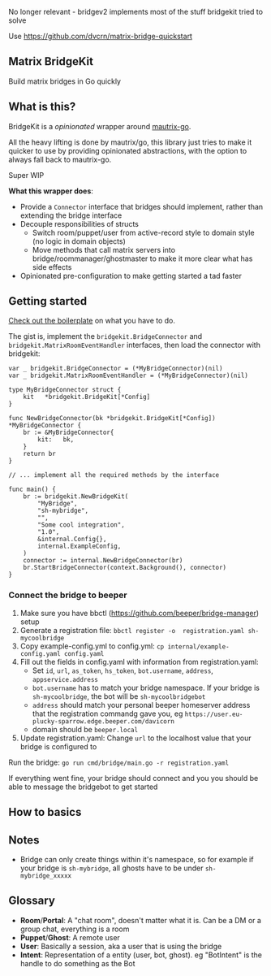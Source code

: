 No longer relevant - bridgev2 implements most of the stuff bridgekit tried to solve

Use https://github.com/dvcrn/matrix-bridge-quickstart


## Matrix BridgeKit

Build matrix bridges in Go quickly

## What is this?

BridgeKit is a _opinionated_ wrapper around [mautrix-go](https://github.com/mautrix/go).

All the heavy lifting is done by mautrix/go, this library just tries to make it quicker to use by providing opinionated abstractions, with the option to always fall back to mautrix-go.

Super WIP

**What this wrapper does**:

- Provide a `Connector` interface that bridges should implement, rather than extending the bridge interface
- Decouple responsibilities of structs
  - Switch room/puppet/user from active-record style to domain style (no logic in domain objects)
  - Move methods that call matrix servers into bridge/roommanager/ghostmaster to make it more clear what has side effects
- Opinionated pre-configuration to make getting started a tad faster

## Getting started

[Check out the boilerplate](https://github.com/dvcrn/bridgekit-boilerplate) on what you have to do.

The gist is, implement the `bridgekit.BridgeConnector` and `bridgekit.MatrixRoomEventHandler` interfaces, then load the connector with bridgekit:

```golang
var _ bridgekit.BridgeConnector = (*MyBridgeConnector)(nil)
var _ bridgekit.MatrixRoomEventHandler = (*MyBridgeConnector)(nil)

type MyBridgeConnector struct {
	kit   *bridgekit.BridgeKit[*Config]
}

func NewBridgeConnector(bk *bridgekit.BridgeKit[*Config]) *MyBridgeConnector {
	br := &MyBridgeConnector{
		kit:   bk,
	}
	return br
}

// ... implement all the required methods by the interface

func main() {
	br := bridgekit.NewBridgeKit(
		"MyBridge",
		"sh-mybridge",
		"",
		"Some cool integration",
		"1.0",
		&internal.Config{},
		internal.ExampleConfig,
	)
	connector := internal.NewBridgeConnector(br)
	br.StartBridgeConnector(context.Background(), connector)
}
```

### Connect the bridge to beeper

1. Make sure you have bbctl (https://github.com/beeper/bridge-manager) setup
2. Generate a registration file: `bbctl register -o  registration.yaml sh-mycoolbridge`
3. Copy example-config.yml to config.yml: `cp internal/example-config.yaml config.yaml`
4. Fill out the fields in config.yaml with information from registration.yaml:
   - Set `id`, `url`, `as_token`, `hs_token`, `bot.username`, `address`, `appservice.address`
   - `bot.username` has to match your bridge namespace. If your bridge is `sh-mycoolbridge`, the bot will be `sh-mycoolbridgebot`
   - `address` should match your personal beeper homeserver address that the registration commandg gave you, eg `https://user.eu-plucky-sparrow.edge.beeper.com/davicorn`
   - domain should be `beeper.local`
5. Update registration.yaml: Change `url` to the localhost value that your bridge is configured to

Run the bridge: `go run cmd/bridge/main.go -r registration.yaml`

If everything went fine, your bridge should connect and you you should be able to message the bridgebot to get started

## How to basics

## Notes

- Bridge can only create things within it's namespace, so for example if your bridge is `sh-mybridge`, all ghosts have to be under `sh-mybridge_xxxxx`

## Glossary

- **Room**/**Portal**: A "chat room", doesn't matter what it is. Can be a DM or a group chat, everything is a room
- **Puppet**/**Ghost**: A remote user
- **User**: Basically a session, aka a user that is using the bridge
- **Intent**: Representation of a entity (user, bot, ghost). eg "BotIntent" is the handle to do something as the Bot
